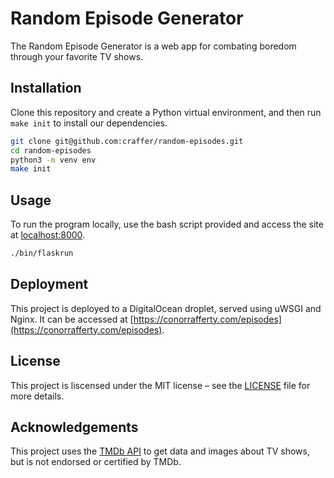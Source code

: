 # Random Episode Generator

The Random Episode Generator is a web app for combating boredom through your favorite TV shows.

## Installation

Clone this repository and create a Python virtual environment, and then run `make init` to install our dependencies.

```bash
git clone git@github.com:craffer/random-episodes.git
cd random-episodes
python3 -m venv env
make init
```

## Usage

To run the program locally, use the bash script provided and access the site at [localhost:8000](localhost:8000).

```bash
./bin/flaskrun
```

## Deployment

This project is deployed to a DigitalOcean droplet, served using uWSGI and Nginx. It can be accessed at [https://conorrafferty.com/episodes](https://conorrafferty.com/episodes).

## License

This project is liscensed under the MIT license – see the [LICENSE](LICENSE) file for more details.

## Acknowledgements

This project uses the [TMDb API](https://www.themoviedb.org/documentation/api) to get data and images about TV shows, but is not endorsed or certified by TMDb.
